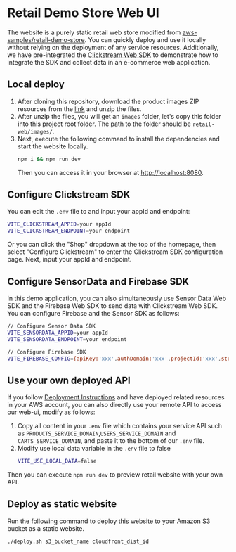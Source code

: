 # Retail Demo Store Web UI

The website is a purely static retail web store modified from [aws-samples/retail-demo-store](https://github.com/aws-samples/retail-demo-store). You can quickly deploy and use it locally without relying on the deployment of any service resources. Additionally, we have pre-integrated the [Clickstream Web SDK](https://github.com/awslabs/clickstream-web) to demonstrate how to integrate the SDK and collect data in an e-commerce web application.

## Local deploy
1. After cloning this repository, download the product images ZIP resources from the [link](https://code.retaildemostore.retail.aws.dev/images.tar.gz) and unzip the files.
2. After unzip the files, you will get an `images` folder, let's copy this folder into this project root folder. The path to the folder should be `retail-web/images/`.
3. Next, execute the following command to install the dependencies and start the website locally.
   ```bash
   npm i && npm run dev
   ```
   Then you can access it in your browser at [http://localhost:8080](http://localhost:8080).

## Configure Clickstream SDK

You can edit the `.env` file to and input your appId and endpoint:
```bash
VITE_CLICKSTREAM_APPID=your appId
VITE_CLICKSTREAM_ENDPOINT=your endpoint
```

Or you can click the "Shop" dropdown at the top of the homepage, then select "Configure Clickstream" to enter the Clickstream SDK configuration page. Next, input your appId and endpoint.


## Configure SensorData and Firebase SDK
In this demo application, you can also simultaneously use Sensor Data Web SDK and the Firebase Web SDK to send data with Clickstream Web SDK. You can configure Firebase and the Sensor SDK as follows:

```bash
// Configure Sensor Data SDK
VITE_SENSORDATA_APPID=your appId
VITE_SENSORDATA_ENDPOINT=your endpoint

// Configure Firebase SDK
VITE_FIREBASE_CONFIG={apiKey:'xxx',authDomain:'xxx',projectId:'xxx',storageBucket:'xxx',messagingSenderId:'xxx',appId:'xxx',measurementId:'G-xxx'}
```

## Use your own deployed API

If you follow [Deployment Instructions](https://github.com/aws-samples/retail-demo-store/blob/master/Deployment-Instructions.md) and have deployed related resources in your AWS account, you can also directly use your remote API to access our web-ui, modify as follows:
1. Copy all content in your `.env` file which contains your service API such as `PRODUCTS_SERVICE_DOMAIN`,`USERS_SERVICE_DOMAIN` and `CARTS_SERVICE_DOMAIN`, and paste it to the bottom of our `.env` file.
2. Modify use local data variable in the `.env` file to false
   ```bash
   VITE_USE_LOCAL_DATA=false
   ```
Then you can execute `npm run dev` to preview retail website with your own API.

## Deploy as static website
Run the following command to deploy this website to your Amazon S3 bucket as a static website.

```bash
./deploy.sh s3_bucket_name cloudfront_dist_id
```
